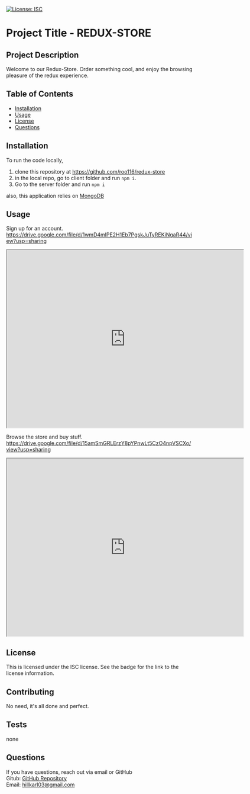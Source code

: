 [![License: ISC](https://img.shields.io/badge/License-ISC-blue.svg)](https://opensource.org/licenses/ISC)
  
# Project Title - REDUX-STORE
  
  
## Project Description
Welcome to our Redux-Store. Order something cool, and enjoy the browsing pleasure of the redux experience.  
  
## Table of Contents
  - [Installation](#installation)
  - [Usage](#usage)
  - [License](#license)
  - [Questions](#questions)
  
## Installation
To run the code locally, 
1. clone this repository at https://github.com/roo116/redux-store
2. in the local repo, go to client folder and run `npm i`.
3. Go to the server folder and run `npm i`

also, this application relies on [MongoDB](https://mongodb.com)
  
## Usage
Sign up for an account.
https://drive.google.com/file/d/1wmD4mlPE2H1Eb7PgskJuTyREKiNgaR44/view?usp=sharing  
<iframe src="https://drive.google.com/file/d/15amSmGRLErzY8pYPnwLt5CzO4npVSCXo/preview" width="640" height="480"></iframe>

Browse the store and buy stuff.
https://drive.google.com/file/d/15amSmGRLErzY8pYPnwLt5CzO4npVSCXo/view?usp=sharing
<iframe src="https://drive.google.com/file/d/15amSmGRLErzY8pYPnwLt5CzO4npVSCXo/preview" width="640" height="480"></iframe>



  
## License
This is licensed under the ISC license. See the badge for the link to the license information.
  
## Contributing
No need, it's all done and perfect. 
  
## Tests
none
  
## Questions
If you have questions, reach out via email or GitHub  
Gitub:  [GitHub Repository](https//github.com/roo116)  
Email:  hillkarl03@gmail.com  
  